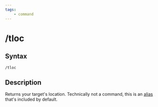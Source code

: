 ```yaml
---
tags:
    - command
---
```

# /tloc

## Syntax

```eqcommand
/tloc
```

## Description

Returns your target's location. Technically not a command, this is an [alias](alias.md) that's included by default. 
